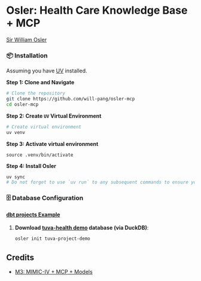 # Osler: Health Care Knowledge Base + MCP

[Sir William Osler](https://en.wikipedia.org/wiki/William_Osler)

### 📦 Installation

Assuming you have [UV](https://docs.astral.sh/uv/getting-started/installation/) installed.

**Step 1: Clone and Navigate**

```bash
# Clone the repository
git clone https://github.com/will-pang/osler-mcp
cd osler-mcp
```

**Step 2: Create `UV` Virtual Environment**

```bash
# Create virtual environment
uv venv
```

**Step 3: Activate virtual environment**

```
source .venv/bin/activate
```

**Step 4: Install Osler**

```bash
uv sync
# Do not forget to use `uv run` to any subsequent commands to ensure you're using the `uv` virtual environment
```

### 🗄️ Database Configuration

#### [dbt projects Example](dbt_projects/README.md)

1. **Download [tuva-health demo](https://github.com/tuva-health/demo) database (via DuckDB)**:
   ```bash
   osler init tuva-project-demo
   ```

## Credits

- [M3: MIMIC-IV + MCP + Models](https://github.com/rafiattrach/m3)
